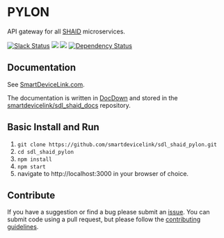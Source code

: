 # PYLON
API gateway for all [SHAID](https://smartdevicelink.com/en/docs/shaid/master/overview/) microservices.  

[![Slack Status](http://sdlslack.herokuapp.com/badge.svg)](http://slack.smartdevicelink.org)
<a href="https://travis-ci.org/smartdevicelink/sdl_shaid_pylon" target="_blank"><img src="https://travis-ci.org/smartdevicelink/sdl_shaid_pylon.svg"></a>
<a href="https://codecov.io/github/smartdevicelink/sdl_shaid_pylon?branch=master" target="_blank"><img src="https://codecov.io/github/smartdevicelink/sdl_shaid_pylon/coverage.svg?branch=master" /></a>
[![Dependency Status](https://david-dm.org/smartdevicelink/sdl_shaid_pylon.svg)](https://david-dm.org/smartdevicelink/sdl_shaid_pylon)

## Documentation
See [SmartDeviceLink.com](https://smartdevicelink.com/en/docs/shaid/master/overview/).  

The documentation is written in [DocDown](https://github.com/smartdevicelink/sdl_markdown_spec) and stored in the [smartdevicelink/sdl_shaid_docs](https://github.com/smartdevicelink/sdl_shaid_docs) repository.

## Basic Install and Run

1. ```git clone https://github.com/smartdevicelink/sdl_shaid_pylon.git```
2. ```cd sdl_shaid_pylon```
3. ```npm install```
4. ```npm start```
5. navigate to http://localhost:3000 in your browser of choice.

## Contribute
If you have a suggestion or find a bug please submit an <a href="https://github.com/smartdevicelink/sdl_shaid_pylon/issues/new" target="_blank">issue</a>.  You can submit code using a pull request, but please follow the <a href="https://github.com/smartdevicelink/sdl_shaid_pylon/blob/master/CONTRIBUTING.md" target="_blank">contributing guidelines</a>.
